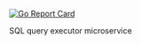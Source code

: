 [![Go Report Card](https://goreportcard.com/badge/github.com/sqljudge/executor)](https://goreportcard.com/report/github.com/sqljudge/executor)

SQL query executor microservice

